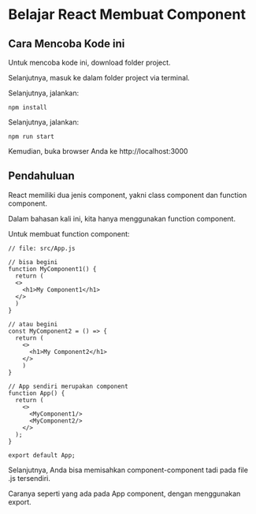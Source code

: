# Belajar React Membuat Component

## Cara Mencoba Kode ini

Untuk mencoba kode ini, download folder project.

Selanjutnya, masuk ke dalam folder project via terminal.

Selanjutnya, jalankan:

```
npm install
```

Selanjutnya, jalankan:

```
npm run start
```

Kemudian, buka browser Anda ke http://localhost:3000

## Pendahuluan

React memiliki dua jenis component, yakni class component dan function component.

Dalam bahasan kali ini, kita hanya menggunakan function component.

Untuk membuat function component:

```
// file: src/App.js

// bisa begini
function MyComponent1() {
  return (
  <>
    <h1>My Component1</h1>
  </>
  )
}

// atau begini
const MyComponent2 = () => {
  return (
    <>
      <h1>My Component2</h1>
    </>
    )
}

// App sendiri merupakan component
function App() {
  return (
    <>
      <MyComponent1/>
      <MyComponent2/>
    </>
  );
}

export default App;
```

Selanjutnya, Anda bisa memisahkan component-component tadi pada file .js tersendiri.

Caranya seperti yang ada pada App component, dengan menggunakan export.
